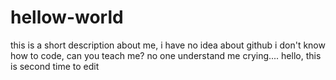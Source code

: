 # hellow-world
this is a short description about me, i have no idea about github
i don't know how to code, can you teach me?
no one understand me crying....
hello, this is second time to edit
